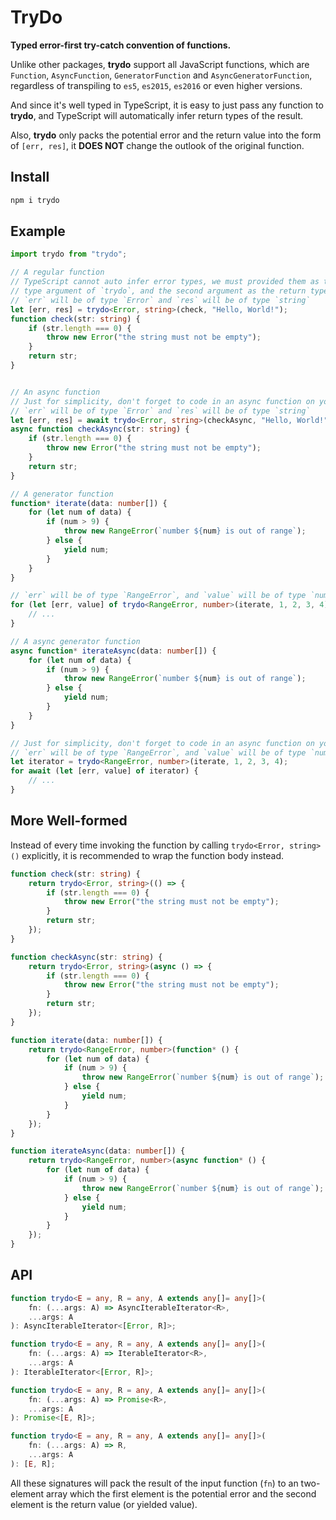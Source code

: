 # TryDo

**Typed error-first try-catch convention of functions.**

Unlike other packages, **trydo** support all JavaScript functions, which are
`Function`, `AsyncFunction`, `GeneratorFunction` and `AsyncGeneratorFunction`,
regardless of transpiling to `es5`, `es2015`, `es2016` or even higher versions.

And since it's well typed in TypeScript, it is easy to just pass any function
to **trydo**, and TypeScript will automatically infer return types of the result.

Also, **trydo** only packs the potential error and the return value into the
form of `[err, res]`, it **DOES NOT** change the outlook of the original
function.

## Install

```sh
npm i trydo
```

## Example

```typescript
import trydo from "trydo";

// A regular function
// TypeScript cannot auto infer error types, we must provided them as the first
// type argument of `trydo`, and the second argument as the return type.
// `err` will be of type `Error` and `res` will be of type `string`
let [err, res] = trydo<Error, string>(check, "Hello, World!");
function check(str: string) {
    if (str.length === 0) {
        throw new Error("the string must not be empty");
    }
    return str;
}


// An async function
// Just for simplicity, don't forget to code in an async function on your own.
// `err` will be of type `Error` and `res` will be of type `string`
let [err, res] = await trydo<Error, string>(checkAsync, "Hello, World!");
async function checkAsync(str: string) {
    if (str.length === 0) {
        throw new Error("the string must not be empty");
    }
    return str;
}

// A generator function
function* iterate(data: number[]) {
    for (let num of data) {
        if (num > 9) {
            throw new RangeError(`number ${num} is out of range`);
        } else {
            yield num;
        }
    }
}

// `err` will be of type `RangeError`, and `value` will be of type `number`.
for (let [err, value] of trydo<RangeError, number>(iterate, 1, 2, 3, 4)) {
    // ...
}

// A async generator function
async function* iterateAsync(data: number[]) {
    for (let num of data) {
        if (num > 9) {
            throw new RangeError(`number ${num} is out of range`);
        } else {
            yield num;
        }
    }
}

// Just for simplicity, don't forget to code in an async function on your own.
// `err` will be of type `RangeError`, and `value` will be of type `number`.
let iterator = trydo<RangeError, number>(iterate, 1, 2, 3, 4);
for await (let [err, value] of iterator) {
    // ...
}
```

## More Well-formed

Instead of every time invoking the function by calling `trydo<Error, string>()`
explicitly, it is recommended to wrap the function body instead.

```typescript
function check(str: string) {
    return trydo<Error, string>(() => {
        if (str.length === 0) {
            throw new Error("the string must not be empty");
        }
        return str;
    });
}

function checkAsync(str: string) {
    return trydo<Error, string>(async () => {
        if (str.length === 0) {
            throw new Error("the string must not be empty");
        }
        return str;
    });
}

function iterate(data: number[]) {
    return trydo<RangeError, number>(function* () {
        for (let num of data) {
            if (num > 9) {
                throw new RangeError(`number ${num} is out of range`);
            } else {
                yield num;
            }
        }
    });
}

function iterateAsync(data: number[]) {
    return trydo<RangeError, number>(async function* () {
        for (let num of data) {
            if (num > 9) {
                throw new RangeError(`number ${num} is out of range`);
            } else {
                yield num;
            }
        }
    });
}
```

## API

```typescript
function trydo<E = any, R = any, A extends any[]= any[]>(
    fn: (...args: A) => AsyncIterableIterator<R>,
    ...args: A
): AsyncIterableIterator<[Error, R]>;

function trydo<E = any, R = any, A extends any[]= any[]>(
    fn: (...args: A) => IterableIterator<R>,
    ...args: A
): IterableIterator<[Error, R]>;

function trydo<E = any, R = any, A extends any[]= any[]>(
    fn: (...args: A) => Promise<R>,
    ...args: A
): Promise<[E, R]>;

function trydo<E = any, R = any, A extends any[]= any[]>(
    fn: (...args: A) => R,
    ...args: A
): [E, R];
```

All these signatures will pack the result of the input function (`fn`) to an 
two-element array which the first element is the potential error and the second
element is the return value (or yielded value).